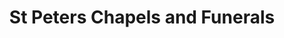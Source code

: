 ---
title: "St Peters Chapels and Funerals"
url: /alaminos/st-peters-chapels-and-funerals/
shop: Bestattungen
---